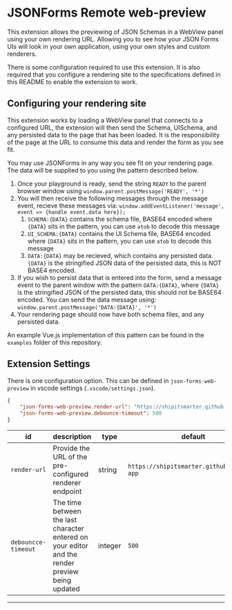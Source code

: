 # JSONForms Remote web-preview

This extension allows the previewing of JSON Schemas in a WebView panel using your own rendering URL. Allowing you to see how your JSON Forms UIs will look in your own application, using your own styles and custom renderers.

There is some configuration required to use this extension. It is also required that you configure a rendering site to the specifications defined in this README to enable the extension to work. 

## Configuring your rendering site

This extension works by loading a WebView panel that connects to a configured URL, the extension will then send the Schema, UISchema, and any persisted data to the page that has been loaded. It is the responsibility of the page at the URL to consume this data and render the form as you see fit.

You may use JSONForms in any way you see fit on your rendering page. The data will be supplied to you using the pattern described below.

1. Once your playground is ready, send the string `READY` to the parent browser window using `window.parent.postMessage('READY', '*')`
2. You will then receive the following messages through the message event, recieve these messages via: `window.addEventListener('message', event => {handle event.data here});`
   1. `SCHEMA:{DATA}` contains the schema file, BASE64 encoded where `{DATA}` sits in the pattern, you can use `atob` to decode this message
   2. `UI_SCHEMA:{DATA}` contains the UI Schema file, BASE64 encoded where `{DATA}` sits in the pattern, you can use `atob` to decode this message
   3. `DATA:{DATA}` may be recieved, which contains any persisted data. `{DATA}` is the stringified JSON data of the persisted data, this is NOT BASE4 encoded.
3. If you wish to persist data that is entered into the form, send a message event to the parent window with the pattern `DATA:{DATA}`, where `{DATA}` is the stringified JSON of the persisted data, this should not be BASE64 encoded. You can send the data message using: `window.parent.postMessage('DATA:{DATA}', '*')`
4. Your rendering page should now have both schema files, and any persisted data.

An example Vue.js implementation of this pattern can be found in the `examples` folder of this repository.

## Extension Settings

There is one configuration option. This can be defined in `json-forms-web-preview` in vscode settings (`.vscode/settings.json`).

```json
{
    "json-forms-web-preview.render-url": "https://shipitsmarter.github.io/viya-app",
    "json-forms-web-preview.debounce-timeout": 500
}
```

| id             | description                                                                                                                                                                   | type     | default   | example                  |
|----------------|-------------------------------------------------------------------------------------------------------------------------------------------------------------------------------|----------|-----------|--------------------------|
| `render-url`  | Provide the URL of the pre-configured renderer endpoint   | string | `https://shipitsmarter.github.io/viya-app`      | `https://localhost:80` |
| `debouncce-timeout`  | The time between the last character entered on your editor and the render preview being updated   | integer | `500`      | `2500` |

---

